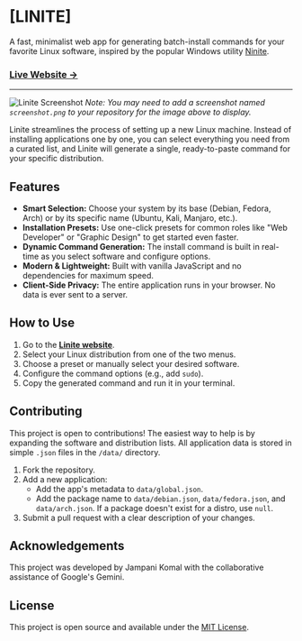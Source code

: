 # [LINITE]

A fast, minimalist web app for generating batch-install commands for your favorite Linux software, inspired by the popular Windows utility [Ninite](https://ninite.com/).

### **[Live Website →](https://jampanikomal.github.io/linite/)**

---

![Linite Screenshot](https://jampanikomal.github.io/linite/screenshot.png) 
*Note: You may need to add a screenshot named `screenshot.png` to your repository for the image above to display.*

Linite streamlines the process of setting up a new Linux machine. Instead of installing applications one by one, you can select everything you need from a curated list, and Linite will generate a single, ready-to-paste command for your specific distribution.

## Features

-   **Smart Selection:** Choose your system by its base (Debian, Fedora, Arch) or by its specific name (Ubuntu, Kali, Manjaro, etc.).
-   **Installation Presets:** Use one-click presets for common roles like "Web Developer" or "Graphic Design" to get started even faster.
-   **Dynamic Command Generation:** The install command is built in real-time as you select software and configure options.
-   **Modern & Lightweight:** Built with vanilla JavaScript and no dependencies for maximum speed.
-   **Client-Side Privacy:** The entire application runs in your browser. No data is ever sent to a server.

## How to Use

1.  Go to the [**Linite website**](https://jampanikomal.github.io/linite/).
2.  Select your Linux distribution from one of the two menus.
3.  Choose a preset or manually select your desired software.
4.  Configure the command options (e.g., add `sudo`).
5.  Copy the generated command and run it in your terminal.

## Contributing

This project is open to contributions! The easiest way to help is by expanding the software and distribution lists. All application data is stored in simple `.json` files in the `/data/` directory.

1.  Fork the repository.
2.  Add a new application:
    -   Add the app's metadata to `data/global.json`.
    -   Add the package name to `data/debian.json`, `data/fedora.json`, and `data/arch.json`. If a package doesn't exist for a distro, use `null`.
3.  Submit a pull request with a clear description of your changes.

## Acknowledgements

This project was developed by Jampani Komal with the collaborative assistance of Google's Gemini.

## License

This project is open source and available under the [MIT License](./LICENSE).